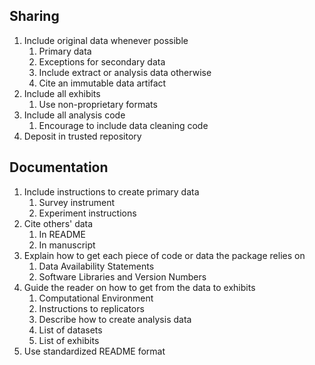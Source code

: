 ## Sharing
1. Include original data whenever possible
	1. Primary data
	2. Exceptions for secondary data
	3. Include extract or analysis data otherwise
	4. Cite an immutable data artifact
2. Include all exhibits
	1. Use non-proprietary formats
3. Include all analysis code
	1. Encourage to include data cleaning code
4. Deposit in trusted repository

## Documentation
1. Include instructions to create primary data
	1. Survey instrument
	2. Experiment instructions
2. Cite others' data
	1. In README
	2. In manuscript
4. Explain how to get each piece of code or data the package relies on
	1. Data Availability Statements
	2. Software Libraries and Version Numbers
5. Guide the reader on how to get from the data to exhibits
	1. Computational Environment
	2. Instructions to replicators
	3. Describe how to create analysis data
	4. List of datasets
	5. List of exhibits
6. Use standardized README format
